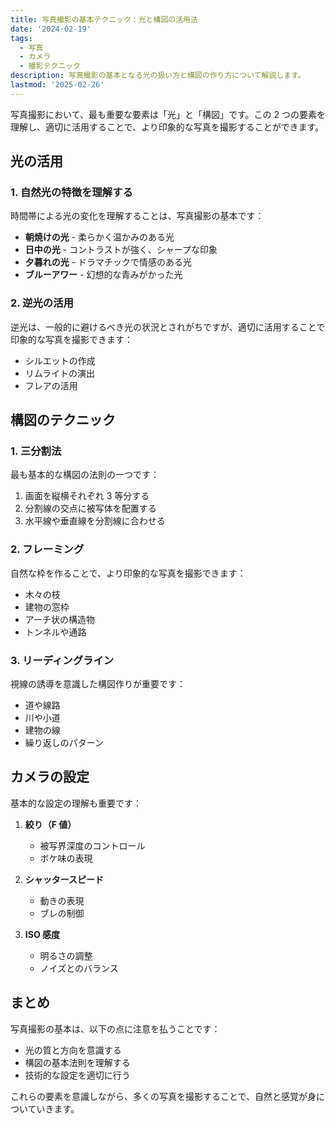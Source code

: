 ```yaml
---
title: 写真撮影の基本テクニック：光と構図の活用法
date: '2024-02-19'
tags:
  - 写真
  - カメラ
  - 撮影テクニック
description: 写真撮影の基本となる光の扱い方と構図の作り方について解説します。
lastmod: '2025-02-26'
---
```


写真撮影において、最も重要な要素は「光」と「構図」です。この 2 つの要素を理解し、適切に活用することで、より印象的な写真を撮影することができます。

## 光の活用

### 1. 自然光の特徴を理解する

時間帯による光の変化を理解することは、写真撮影の基本です：

- **朝焼けの光** - 柔らかく温かみのある光
- **日中の光** - コントラストが強く、シャープな印象
- **夕暮れの光** - ドラマチックで情感のある光
- **ブルーアワー** - 幻想的な青みがかった光

### 2. 逆光の活用

逆光は、一般的に避けるべき光の状況とされがちですが、適切に活用することで印象的な写真を撮影できます：

- シルエットの作成
- リムライトの演出
- フレアの活用

## 構図のテクニック

### 1. 三分割法

最も基本的な構図の法則の一つです：

1. 画面を縦横それぞれ 3 等分する
2. 分割線の交点に被写体を配置する
3. 水平線や垂直線を分割線に合わせる

### 2. フレーミング

自然な枠を作ることで、より印象的な写真を撮影できます：

- 木々の枝
- 建物の窓枠
- アーチ状の構造物
- トンネルや通路

### 3. リーディングライン

視線の誘導を意識した構図作りが重要です：

- 道や線路
- 川や小道
- 建物の線
- 繰り返しのパターン

## カメラの設定

基本的な設定の理解も重要です：

1. **絞り（F 値）**

   - 被写界深度のコントロール
   - ボケ味の表現

2. **シャッタースピード**

   - 動きの表現
   - ブレの制御

3. **ISO 感度**
   - 明るさの調整
   - ノイズとのバランス

## まとめ

写真撮影の基本は、以下の点に注意を払うことです：

- 光の質と方向を意識する
- 構図の基本法則を理解する
- 技術的な設定を適切に行う

これらの要素を意識しながら、多くの写真を撮影することで、自然と感覚が身についていきます。
